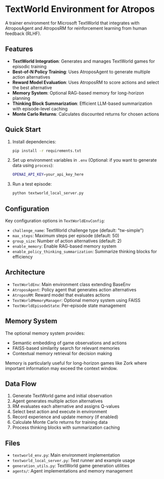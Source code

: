 # TextWorld Environment for Atropos

A trainer environment for Microsoft TextWorld that integrates with AtroposAgent and AtroposRM for reinforcement learning from human feedback (RLHF).

## Features

- **TextWorld Integration**: Generates and manages TextWorld games for episodic training
- **Best-of-N Policy Training**: Uses AtroposAgent to generate multiple action alternatives
- **Reward Model Evaluation**: Uses AtroposRM to score actions and select the best alternative
- **Memory System**: Optional RAG-based memory for long-horizon planning
- **Thinking Block Summarization**: Efficient LLM-based summarization with episode-level caching
- **Monte Carlo Returns**: Calculates discounted returns for chosen actions

## Quick Start

1. Install dependencies:
   ```bash
   pip install -r requirements.txt
   ```

2. Set up environment variables in `.env` (Optional: if you want to generate data using `process`):
   ```bash
   OPENAI_API_KEY=your_api_key_here
   ```

3. Run a test episode:
   ```bash
   python textworld_local_server.py
   ```

## Configuration

Key configuration options in `TextWorldEnvConfig`:

- `challenge_name`: TextWorld challenge type (default: "tw-simple")
- `max_steps`: Maximum steps per episode (default: 50)
- `group_size`: Number of action alternatives (default: 2)
- `enable_memory`: Enable RAG-based memory system
- `enable_policy_thinking_summarization`: Summarize thinking blocks for efficiency

## Architecture

- `TextWorldEnv`: Main environment class extending BaseEnv
- `AtroposAgent`: Policy agent that generates action alternatives
- `AtroposRM`: Reward model that evaluates actions
- `TextWorldMemoryManager`: Optional memory system using FAISS
- `TextWorldEpisodeState`: Per-episode state management

## Memory System

The optional memory system provides:
- Semantic embedding of game observations and actions
- FAISS-based similarity search for relevant memories
- Contextual memory retrieval for decision making

Memory is particularly useful for long-horizon games like Zork where important information may exceed the context window.

## Data Flow

1. Generate TextWorld game and initial observation
2. Agent generates multiple action alternatives
3. RM evaluates each alternative and assigns Q-values
4. Select best action and execute in environment
5. Record experience and update memory (if enabled)
6. Calculate Monte Carlo returns for training data
7. Process thinking blocks with summarization caching

## Files

- `textworld_env.py`: Main environment implementation
- `textworld_local_server.py`: Test runner and example usage
- `generation_utils.py`: TextWorld game generation utilities
- `agents/`: Agent implementations and memory management

